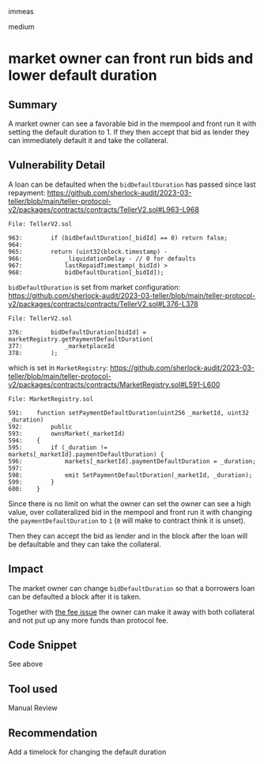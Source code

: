 immeas

medium

# market owner can front run bids and lower default duration

## Summary
A market owner can see a favorable bid in the mempool and front run it with setting the default duration to 1. If they then accept that bid as lender they can immediately default it and take the collateral.

## Vulnerability Detail
A loan can be defaulted when the `bidDefaultDuration` has passed since last repayment:
https://github.com/sherlock-audit/2023-03-teller/blob/main/teller-protocol-v2/packages/contracts/contracts/TellerV2.sol#L963-L968
```solidity
File: TellerV2.sol

963:        if (bidDefaultDuration[_bidId] == 0) return false;
964:
965:        return (uint32(block.timestamp) -
966:            _liquidationDelay - // 0 for defaults
967:            lastRepaidTimestamp(_bidId) >
968:            bidDefaultDuration[_bidId]);
```

`bidDefaultDuration` is set from market configuration:
https://github.com/sherlock-audit/2023-03-teller/blob/main/teller-protocol-v2/packages/contracts/contracts/TellerV2.sol#L376-L378
```solidity
File: TellerV2.sol

376:        bidDefaultDuration[bidId] = marketRegistry.getPaymentDefaultDuration(
377:            _marketplaceId
378:        );
```

which is set in `MarketRegistry`:
https://github.com/sherlock-audit/2023-03-teller/blob/main/teller-protocol-v2/packages/contracts/contracts/MarketRegistry.sol#L591-L600
```solidity
File: MarketRegistry.sol

591:    function setPaymentDefaultDuration(uint256 _marketId, uint32 _duration)
592:        public
593:        ownsMarket(_marketId)
594:    {
595:        if (_duration != markets[_marketId].paymentDefaultDuration) {
596:            markets[_marketId].paymentDefaultDuration = _duration;
597:
598:            emit SetPaymentDefaultDuration(_marketId, _duration);
599:        }
600:    }
```

Since there is no limit on what the owner can set the owner can see a high value, over collateralized bid in the mempool and front run it with changing the `paymentDefaultDuration` to `1` (`0` will make to contract think it is unset).

Then they can accept the bid as lender and in the block after the loan will be defaultable and they can take the collateral.

## Impact
The market owner can change `bidDefaultDuration` so that a borrowers loan can be defaulted a block after it is taken.

Together with [the fee issue](https://github.com/sherlock-audit/2023-03-teller-0ximmeas/issues/4) the owner can make it away with both collateral and not put up any more funds than protocol fee.

## Code Snippet
See above

## Tool used
Manual Review

## Recommendation
Add a timelock for changing the default duration